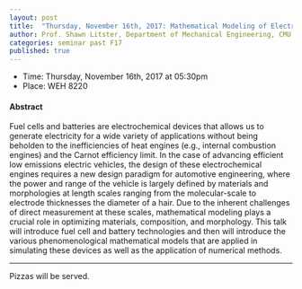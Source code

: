 ```yaml
---
layout: post
title:  "Thursday, November 16th, 2017: Mathematical Modeling of Electrochemical Energy Technologies"
author: Prof. Shawn Litster, Department of Mechanical Engineering, CMU
categories: seminar past F17
published: true
---
```


* Time: Thursday, November 16th, 2017 at 05:30pm
* Place: WEH 8220

#### Abstract

Fuel cells and batteries are electrochemical devices that allows us to generate electricity for a wide variety of applications without being beholden to the inefficiencies of heat engines (e.g., internal combustion engines) and the Carnot efficiency limit. In the case of advancing efficient low emissions electric vehicles, the design of these electrochemical engines requires a new design paradigm for automotive engineering, where the power and range of the vehicle is largely defined by materials and morphologies at length scales ranging from the molecular-scale to electrode thicknesses the diameter of a hair. Due to the inherent challenges of direct measurement at these scales, mathematical modeling plays a crucial role in optimizing materials, composition, and morphology. This talk will introduce fuel cell and battery technologies and then will introduce the various phenomenological mathematical models that are applied in simulating these devices as well as the application of numerical methods.


___
Pizzas will be served.
